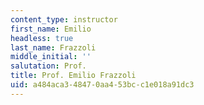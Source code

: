 ```yaml
---
content_type: instructor
first_name: Emilio
headless: true
last_name: Frazzoli
middle_initial: ''
salutation: Prof.
title: Prof. Emilio Frazzoli
uid: a484aca3-4847-0aa4-53bc-c1e018a91dc3
---
```

